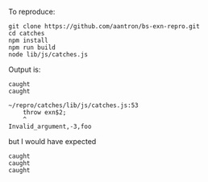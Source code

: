To reproduce:

```
git clone https://github.com/aantron/bs-exn-repro.git
cd catches
npm install
npm run build
node lib/js/catches.js
```

Output is:

```
caught
caught

~/repro/catches/lib/js/catches.js:53
    throw exn$2;
    ^
Invalid_argument,-3,foo
```

but I would have expected

```
caught
caught
caught
```
